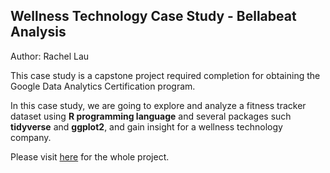 ## Wellness Technology Case Study - Bellabeat Analysis
Author: Rachel Lau 

This case study is a capstone project required completion for obtaining the Google Data Analytics Certification program.

In this case study, we are going to explore and analyze a fitness tracker dataset using **R programming language** and several packages such **tidyverse** and **ggplot2**, and gain insight for a wellness technology company.

Please visit [here](https://github.com/rachellct/Wellness_techonology_case_study/blob/main/case_study.md) for the whole project. 
